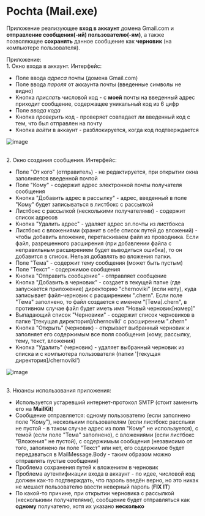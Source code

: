 # Pochta (Mail.exe)
Приложение реализующее **вход в аккаунт** домена Gmail.com и **отправление сообщения(-ий) пользователю(-ям)**, 
а также позволяющее **сохранять** данное сообщение как **черновик** (на компьютере пользователя).

Приложение:
<br>1. Окно входа в аккаунт. Интерфейс:

  - Поле ввода *адреса* почты (домена Gmail.com)
  - Поле ввода *пароля* от аккаунта почты (введенные символы не видно)
  - Кнопка *прислать* числовой код - с **моей** почты на введенный адрес приходит сообщение, содержащее уникальный код из 6 цифр
  - Поле *ввода кода*
  - Кнопка *проверить* код - проверяет совпадает ли введенный код с тем, что был отправлен на почту
  - Кнопка *войти* в аккаунт - разблокируется, когда код подтверждается
  
![image](https://user-images.githubusercontent.com/64501652/119622707-13732700-be10-11eb-87b5-fb85c4474626.png)

<br>
2. Окно создания сообщения. Интерфейс:

  - Поле "От кого" (отправитель) - не редактируется, при открытии окна заполняется введенной почтой
  - Поле "Кому" - содержит адрес электронной почты получателя сообщения
  - Кнопка "Добавить адрес в рассылку" - адрес, введенный в поле "Кому" будет записываться в листбокс с рассылкой
  - Листбокс с рассылкой (несколькими получателями) - содержит список адресов
  - Кнопка "Удалить адрес" - удаляет адрес эл.почты из листбокса
  - Листбокс с вложениями (хранит в себе список путей до вложений) - чтобы добавить вложение, перетаскиваем файл из проводника. 
  Если файл, разрешенного расширения (при добавлении файла с неправильным расширением будет выводиться ошибка), то он добавится в список. Нельзя добавлять во вложения папки.
  - Поле "Тема" - содержит тему сообщения (может быть пустым)
  - Поле "Текст" - содержимое сообщения
  - Кнопка "Отправить сообщение" - отправляет сообщение
  - Кнопка "Добавить в черновик" - создает в текущей папке (где запускается приложение) директорию "chernoviki" (если нету), 
  куда записывает файл-черновик с расширением ".chern". Если поле "Тема" заполнено, то файл создается с именем "[Тема].chern", в противном случае файл будет иметь имя "Новый черновик[номер]"
  - Выпадающий список "Черновики" - содержит список черновиков в папке '[текущая директория]/chernoviki' с расширением ".chern"
  - Кнопка "Открыть" (черновик) - открывает выбранный черновик и заполняет его содержимым все поля сообщения (кому, рассылку, тему, текст, вложения)
  - Кнопка "Удалить" (черновик) - удаляет выбранный черновик из списка и с компьютера пользователя (папки '[текущая директория]/chernoviki')
  
  ![image](https://user-images.githubusercontent.com/64501652/119622802-2a197e00-be10-11eb-967c-fa67cda56ff6.png)
  
<br>
3. Нюансы использования приложения:

  - Используется устаревший интернет-протокол SMTP (стоит заменить его на **MailKit**)
  - Сообщение отправляется: одному пользователю (если заполнено поле "Кому"), нескольким пользователям (если листбокс расслыки не пустой - в таком случае адрес из поля "Кому" не используется), с темой (если поле "Тема" заполнено), с вложениями (если листбокс "Вложения" не пустой), с содержимым сообщения (независимо от того, заполнено ли поле "Текст" или нет, его содержимое будет передаваться в MailMessage.Body - таким образом можно отправлять пустые сообщения)
  - Проблема сохранения путей к вложениям в черновик 
  - Проблема аутентификации входа в аккаунт - по идее, числовой код должен как-то подтверждать, что пароль введён верно, но это никак не мешает пользователю ввести неверный пароль (**FIX IT**)
  - По какой-то причине, при открытии черновика с рассылкой (несколькими получателями), сообщение будет отправляться как **одному** получателю, хотя их указано **несколько**

